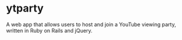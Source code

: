 ytparty
=======

A web app that allows users to host and join a YouTube viewing party, written in Ruby on Rails and jQuery.
